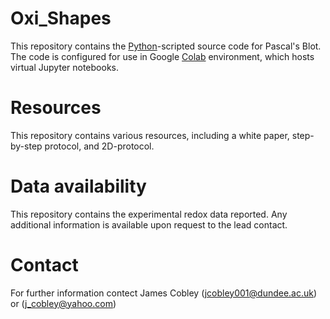 # Oxi_Shapes
This repository contains the [Python](https://www.python.org/)-scripted source code for Pascal's Blot. The code is configured for use in  Google [Colab](https://colab.google/) environment, which hosts virtual Jupyter notebooks.
# Resources 
This repository contains various resources, including a white paper, step-by-step protocol, and 2D-protocol. 
# Data availability
This repository contains the experimental redox data reported. Any additional information is available upon request to the lead contact.
# Contact
For further information contect James Cobley (jcobley001@dundee.ac.uk) or (j_cobley@yahoo.com)
